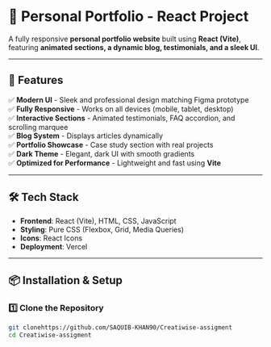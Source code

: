# 🚀 Personal Portfolio - React Project

A fully responsive **personal portfolio website** built using **React (Vite)**, featuring **animated sections, a dynamic blog, testimonials, and a sleek UI**.

---

## 🌟 Features

✅ **Modern UI** - Sleek and professional design matching Figma prototype  
✅ **Fully Responsive** - Works on all devices (mobile, tablet, desktop)  
✅ **Interactive Sections** - Animated testimonials, FAQ accordion, and scrolling marquee  
✅ **Blog System** - Displays articles dynamically  
✅ **Portfolio Showcase** - Case study section with real projects  
✅ **Dark Theme** - Elegant, dark UI with smooth gradients  
✅ **Optimized for Performance** - Lightweight and fast using **Vite**

---

## 🛠 Tech Stack

- **Frontend**: React (Vite), HTML, CSS, JavaScript
- **Styling**: Pure CSS (Flexbox, Grid, Media Queries)
- **Icons**: React Icons
- **Deployment**: Vercel

---

## 📦 Installation & Setup

### **1️⃣ Clone the Repository**

```sh
git clonehttps://github.com/SAQUIB-KHAN90/Creatiwise-assigment
cd Creatiwise-assigment
```
